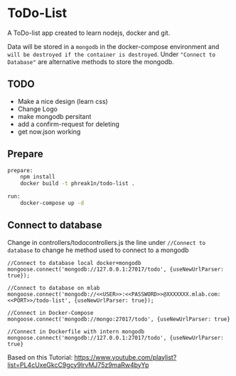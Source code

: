 # ToDo-List

A ToDo-list app created to learn nodejs, docker and git.

Data will be stored in a `mongodb` in the docker-compose environment and `will be destroyed if the container is destroyed`.
Under `"Connect to Database"` are alternative methods to store the mongodb.

## TODO

* Make a nice design (learn css)
* Change Logo
* make mongodb persitant
* add a confirm-request for deleting
* get now.json working

## Prepare

```bash
prepare:
    npm install
    docker build -t phreak1n/todo-list .

run:
    docker-compose up -d
```

## Connect to database

Change in controllers/todocontrollers.js the line under `//Connect to database` to change he method used to connect to a mongodb

```node
//Connect to database local docker+mongodb
mongoose.connect('mongodb://127.0.0.1:27017/todo', {useNewUrlParser: true});

//Connect to database on mlab
mongoose.connect('mongodb://<<USER>>:<<PASSWORD>>@XXXXXXX.mlab.com:<<PORT>>/todo-list', {useNewUrlParser: true});

//Connect in Docker-Compose
mongoose.connect('mongodb://mongo:27017/todo', {useNewUrlParser: true}

//Connect in Dockerfile with intern mongodb
mongoose.connect('mongodb://127.0.0.1:27017/todo', {useNewUrlParser: true}
```

Based on this Tutorial:
<https://www.youtube.com/playlist?list=PL4cUxeGkcC9gcy9lrvMJ75z9maRw4byYp>
